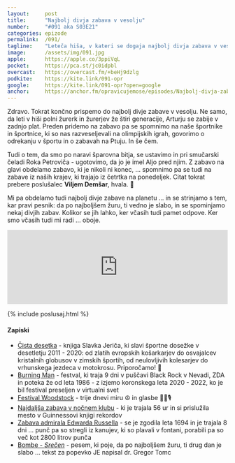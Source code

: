 ```yaml
---
layout: 	post
title:  	"Najbolj divja zabava v vesolju"
number: 	"#091 aka S03E21"
categories:	epizode
permalink:	/091/
tagline: 	"Leteča hiša, v kateri se dogaja najbolj divja zabava v vesolju, ki traja že 4 generacije? Kje kupimo vstopnice? Citat prebere Viljem Demšar."
image:		/assets/img/091.jpg
apple:		https://apple.co/3ppiVqL
pocket:		https://pca.st/jc0idpbl
overcast:	https://overcast.fm/+beHj9dzlg
podkite:	https://kite.link/091-opr
google:		https://kite.link/091-opr?open=google
anchor:		https://anchor.fm/opravicujemose/episodes/Najbolj-divja-zabava-v-vesolju-e1eluv3
---
```


Zdravo. Tokrat končno prispemo do najbolj divje zabave v vesolju. Ne samo, da leti v hiši polni žurerk in žurerjev že štiri generacije, Arturju se zabije v zadnjo plat. Preden pridemo na zabavo pa se spomnimo na naše športnike in športnice, ki so nas razveseljevali na olimpijskih igrah, govorimo o odrekanju v športu in o zabavah na Ptuju. In še čem.

Tudi o tem, da smo po naravi šparovna bitja, se ustavimo in pri smučarski čeladi Roka Petroviča - ugotovimo, da jo je imel Aljo pred njim. Z zabavo na glavi obdelamo zabavo, ki je nikoli ni konec, ... spomnimo pa se tudi na zabave iz naših krajev, ki trajajo iz četrtka na ponedeljek. Citat tokrat prebere poslušalec **Viljem Demšar**, hvala. 🙏

Mi pa obdelamo tudi najbolj divje zabave na planetu … in se strinjamo s tem, kar pravi pesnik: da po najboljšem žuru, ti vedno je slabo, in se spominjamo nekaj divjih zabav. Kolikor se jih lahko, ker včasih tudi pamet odpove. Ker smo včasih tudi mi radi … oboje.

<iframe src="https://www.listennotes.com/podcasts/opravičujemo-se-za/najbolj-divja-zabava-v-vesolju-xHjybPIr4eR/embed/" height="170px" width="100%" style="width: 1px; min-width: 100%;" frameborder="0" scrolling="no" loading="lazy"></iframe> 

{% include poslusaj.html %}

<!--break-->

#### Zapiski

- [Čista desetka](https://www.emka.si/webapp/wcs/stores/servlet/sl/emkasi/%C4%8Dista-desetka-p-9789610159001) - knjiga Slavka Jeriča, ki slavi športne dosežke v desetletju 2011 - 2020: od zlatih evropskih košarkarjev do osvajalcev kristalnih globusov v zimskih športih, od neulovljivih kolesarjev do vrhunskega jezdeca v motokrosu. Priporočamo! 📖
- [Burning Man](https://en.wikipedia.org/wiki/Burning_Man) - festval, ki traja 9 dni v puščavi Black Rock v Nevadi, ZDA in poteka že od leta 1986 - z izjemo koronskega leta 2020 - 2022, ko je bil festival preseljen v virtualni svet
- [Festival Woodstock](https://en.wikipedia.org/wiki/Woodstock) - trije dnevi miru ☮️ in glasbe 🎸🥁🎙
- [Najdaljša zabava v nočnem klubu](https://www.the961.com/lebanon-guinness-world-record-longest-party/) - ki je trajala 56 ur in si prislužila mesto v Guinnessovi knjigi rekordov
- [Zabava admirala Edwarda Russella](http://www.made-in-england.org/admiral-edward-russell%E2%80%99s-legendary-pissup/) - se je zgodila leta 1694 in je trajala 8 dni ... punč pa so stregli iz kanujev, ki so plavali v fontani, porabili pa so več kot 2800 litrov punča 
- [Bombe - _Srečen_](https://www.youtube.com/watch?v=2EWUpuSYlWk) - pesem, ki poje, da po najboljšem žuru, ti drug dan je slabo ... tekst za popevko JE napisal dr. Gregor Tomc  
